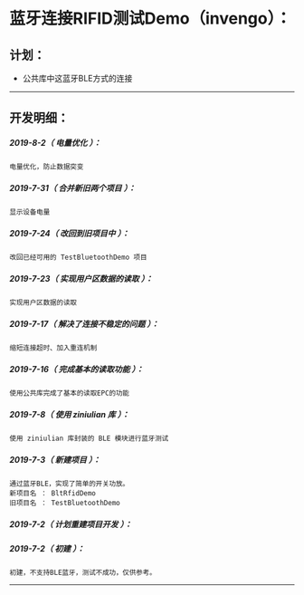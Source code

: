 蓝牙连接RIFID测试Demo（invengo）：
===================================================================

计划：
-------------------------------------------------------------------

- 公共库中这蓝牙BLE方式的连接

*******************************************************************

开发明细：
-------------------------------------------------------------------

##### 2019-8-2（ 电量优化 ）：
	电量优化，防止数据突变

##### 2019-7-31（ 合并新旧两个项目 ）：
	显示设备电量

##### 2019-7-24（ 改回到旧项目中 ）：
	改回已经可用的 TestBluetoothDemo 项目

##### 2019-7-23（ 实现用户区数据的读取 ）：
	实现用户区数据的读取

##### 2019-7-17（ 解决了连接不稳定的问题 ）：
	缩短连接超时、加入重连机制

##### 2019-7-16（ 完成基本的读取功能 ）：
	使用公共库完成了基本的读取EPC的功能

##### 2019-7-8（ 使用 ziniulian 库 ）：
	使用 ziniulian 库封装的 BLE 模块进行蓝牙测试

##### 2019-7-3（ 新建项目 ）：
	通过蓝牙BLE，实现了简单的开关功放。
	新项目名 ： BltRfidDemo
	旧项目名 ： TestBluetoothDemo

##### 2019-7-2（ 计划重建项目开发 ）：

##### 2019-7-2（ 初建 ）：
	初建，不支持BLE蓝牙，测试不成功，仅供参考。

*******************************************************************
